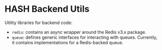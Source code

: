 # HASH Backend Utils

Utility libraries for backend code:

  - `redis`: contains an async wrapper around the Redis v3.x package.
  - `queue`: defines generic interfaces for interacting with queues. Currently, it
    contains implementations for a Redis-backed queue.